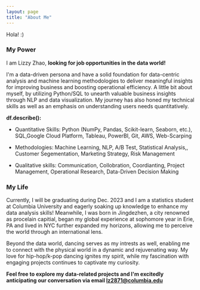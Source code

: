 ```yaml
---
layout: page
title: "About Me"
---
```

Hola!
:)

### My Power ###
I am Lizzy Zhao, **looking for job opportunities in the data world!**

I'm a data-driven persona and have a solid foundation for data-centric analysis and machine learning methodologies to deliver meaningful insights for improving business and boosting operational efficiency. A little bit about myself, by utilizing Python/SQL to unearth valuable business insights through NLP and data visualization. My journey has also honed my technical skills as well as an emphasis on understanding users needs quantitatively. 

**df.describe():**
 - Quantitative Skills: Python (NumPy, Pandas, Scikit-learn, Seaborn, etc.), SQL,Google Cloud Platform, Tableau, PowerBI, Git, AWS, Web-Scarping
   
 - Methodologies: Machine Learning, NLP, A/B Test, Statistical Analysis,, Customer Segementation, Marketing Strategy, Risk Management
   
 - Qualitative skills: Communication, Collobration, Coordianting, Project Management, Operational Research, Data-Driven Decision Making

### My Life ###

  Currently, I will be graduating during Dec. 2023 and I am a statistics student at Columbia University and eagerly soaking up knowledge to enhance my data analysis skills! Meanwhile, I was born in Jingdezhen, a city renowned as procelain capitial, began my global experience at sophomore year in Erie, PA and lived in NYC further expanded my horizons, allowing me to perceive the world through an international lens.

Beyond the data world, dancing serves as my intrests as well, enabling me to connect with the physical world in a dynamic and rejuvenating way. My love for hip-hop/k-pop dancing ignites my spirit, while my fascination with engaging projects continues to captivate my curiosity.

**Feel free to explore my data-related projects and I'm excitedly anticipating our conversation via email lz2871@columbia.edu**


